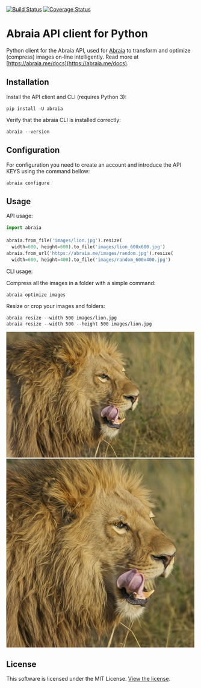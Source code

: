 [![Build Status](https://travis-ci.org/abraia/abraia-python.svg)](https://travis-ci.org/abraia/abraia-python)
[![Coverage Status](https://coveralls.io/repos/github/abraia/abraia-python/badge.svg?branch=develop)](https://coveralls.io/github/abraia/abraia-python?branch=develop)

# Abraia API client for Python

Python client for the Abraia API, used for [Abraia](https://abraia.me) to
transform and optimize (compress) images on-line intelligently. Read more at
[https://abraia.me/docs](https://abraia.me/docs).

## Installation

Install the API client and CLI (requires Python 3):

```
pip install -U abraia
```

Verify that the abraia CLI is installed correctly:

```
abraia --version
```

## Configuration

For configuration you need to create an account and introduce the API KEYS
using the command bellow:

```
abraia configure
```

## Usage

API usage:

```python
import abraia

abraia.from_file('images/lion.jpg').resize(
  width=600, height=600).to_file('images/lion_600x600.jpg')
abraia.from_url('https://abraia.me/images/random.jpg').resize(
  width=600, height=400).to_file('images/random_600x400.jpg')
```

CLI usage:

Compress all the images in a folder with a simple command:

```
abraia optimize images
```

Resize or crop your images and folders:

```console
abraia resize --width 500 images/lion.jpg
abraia resize --width 500 --height 500 images/lion.jpg
```

![Resized lion](./images/resized.jpg)
![Cropped lion](./images/cropped.jpg)

## License

This software is licensed under the MIT License. [View the license](LICENSE).
